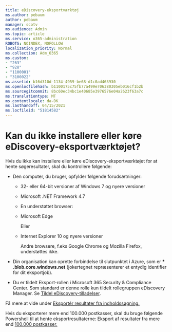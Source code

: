 ```yaml
---
title: eDiscovery-eksportværktøj
ms.author: pebaum
author: pebaum
manager: scotv
ms.audience: Admin
ms.topic: article
ms.service: o365-administration
ROBOTS: NOINDEX, NOFOLLOW
localization_priority: Normal
ms.collection: Adm_O365
ms.custom:
- "263"
- "928"
- "1100001"
- "3100022"
ms.assetid: b16d310d-1134-4959-be68-d1c0ad463930
ms.openlocfilehash: b1100175c75fb77a499e706380305eb016cf1b2b
ms.sourcegitcommit: 8bc60ec34bc1e40685e3976576e04a2623f63a7c
ms.translationtype: MT
ms.contentlocale: da-DK
ms.lasthandoff: 04/15/2021
ms.locfileid: "51814582"
---
```

# <a name="cant-install-or-run-the-ediscovery-export-tool"></a>Kan du ikke installere eller køre eDiscovery-eksportværktøjet?

Hvis du ikke kan installere eller køre eDiscovery-eksportværktøjet for at hente søgeresultater, skal du kontrollere følgende:
  
- Den computer, du bruger, opfylder følgende forudsætninger:

  - 32- eller 64-bit versioner af Windows 7 og nyere versioner

  - Microsoft .NET Framework 4.7

  - En understøttet browser:

  - Microsoft Edge

    Eller

  - Internet Explorer 10 og nyere versioner

    Andre browsere, f.eks Google Chrome og Mozilla Firefox, understøttes ikke.

- Din organisation kan oprette forbindelse til slutpunktet i Azure, som er **\* .blob.core.windows.net** (jokertegnet repræsenterer et entydig identifier for dit eksportjob).

- Du er tildelt Eksport-rollen i Microsoft 365 Security &amp; Compliance Center. Som standard er denne rolle kun tildelt rollegruppen eDiscovery Manager. Se [Tildel eDiscovery-tilladelser](https://docs.microsoft.com/microsoft-365/compliance/assign-ediscovery-permissions).

Få mere at vide under [Eksportér resultater fra indholdssøgning.](https://docs.microsoft.com/microsoft-365/compliance/export-search-results)

Hvis du eksporterer mere end 100.000 postkasser, skal du bruge følgende Powershell til at hente eksportresultaterne: Eksport af resultater fra mere end [100.000 postkasser.](https://docs.microsoft.com/microsoft-365/compliance/export-search-results?view=o365-worldwide%23exporting-results-from-more-than-100000-mailboxes)